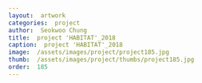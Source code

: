 ```yaml
---
layout:  artwork
categories:  project
author:  Seokwoo Chung
title:  project 'HABITAT'_2018
caption:  project 'HABITAT'_2018
image:  /assets/images/project/project185.jpg
thumb:  /assets/images/project/thumbs/project185.jpg
order:  185
---
```

